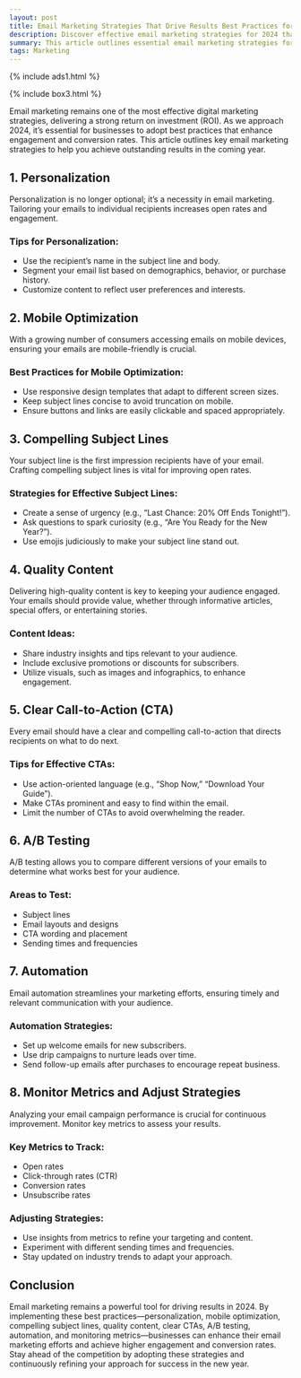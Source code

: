 ```yaml
---
layout: post
title: Email Marketing Strategies That Drive Results Best Practices for 2024
description: Discover effective email marketing strategies for 2024 that drive results. From personalization and mobile optimization to compelling subject lines and automation, learn best practices to enhance engagement and conversion rates.
summary: This article outlines essential email marketing strategies for 2024, focusing on best practices that yield significant results. Key strategies include personalizing content, optimizing for mobile devices, crafting compelling subject lines, and ensuring high-quality content. The article also emphasizes the importance of clear calls-to-action, A/B testing, and automation in streamlining efforts. Additionally, monitoring key metrics is highlighted as crucial for continuous improvement. By implementing these strategies, businesses can enhance their email marketing campaigns and achieve higher engagement and conversion rates.
tags: Marketing
---
```


{% include ads1.html %}

{% include box3.html %}

Email marketing remains one of the most effective digital marketing strategies, delivering a strong return on investment (ROI). As we approach 2024, it’s essential for businesses to adopt best practices that enhance engagement and conversion rates. This article outlines key email marketing strategies to help you achieve outstanding results in the coming year.

## 1. Personalization

Personalization is no longer optional; it’s a necessity in email marketing. Tailoring your emails to individual recipients increases open rates and engagement.

### Tips for Personalization:
- Use the recipient’s name in the subject line and body.
- Segment your email list based on demographics, behavior, or purchase history.
- Customize content to reflect user preferences and interests.

## 2. Mobile Optimization

With a growing number of consumers accessing emails on mobile devices, ensuring your emails are mobile-friendly is crucial.

### Best Practices for Mobile Optimization:
- Use responsive design templates that adapt to different screen sizes.
- Keep subject lines concise to avoid truncation on mobile.
- Ensure buttons and links are easily clickable and spaced appropriately.

## 3. Compelling Subject Lines

Your subject line is the first impression recipients have of your email. Crafting compelling subject lines is vital for improving open rates.

### Strategies for Effective Subject Lines:
- Create a sense of urgency (e.g., “Last Chance: 20% Off Ends Tonight!”).
- Ask questions to spark curiosity (e.g., “Are You Ready for the New Year?”).
- Use emojis judiciously to make your subject line stand out.

## 4. Quality Content

Delivering high-quality content is key to keeping your audience engaged. Your emails should provide value, whether through informative articles, special offers, or entertaining stories.

### Content Ideas:
- Share industry insights and tips relevant to your audience.
- Include exclusive promotions or discounts for subscribers.
- Utilize visuals, such as images and infographics, to enhance engagement.

## 5. Clear Call-to-Action (CTA)

Every email should have a clear and compelling call-to-action that directs recipients on what to do next. 

### Tips for Effective CTAs:
- Use action-oriented language (e.g., “Shop Now,” “Download Your Guide”).
- Make CTAs prominent and easy to find within the email.
- Limit the number of CTAs to avoid overwhelming the reader.

## 6. A/B Testing

A/B testing allows you to compare different versions of your emails to determine what works best for your audience. 

### Areas to Test:
- Subject lines
- Email layouts and designs
- CTA wording and placement
- Sending times and frequencies

## 7. Automation

Email automation streamlines your marketing efforts, ensuring timely and relevant communication with your audience.

### Automation Strategies:
- Set up welcome emails for new subscribers.
- Use drip campaigns to nurture leads over time.
- Send follow-up emails after purchases to encourage repeat business.

## 8. Monitor Metrics and Adjust Strategies

Analyzing your email campaign performance is crucial for continuous improvement. Monitor key metrics to assess your results.

### Key Metrics to Track:
- Open rates
- Click-through rates (CTR)
- Conversion rates
- Unsubscribe rates

### Adjusting Strategies:
- Use insights from metrics to refine your targeting and content.
- Experiment with different sending times and frequencies.
- Stay updated on industry trends to adapt your approach.

## Conclusion

Email marketing remains a powerful tool for driving results in 2024. By implementing these best practices—personalization, mobile optimization, compelling subject lines, quality content, clear CTAs, A/B testing, automation, and monitoring metrics—businesses can enhance their email marketing efforts and achieve higher engagement and conversion rates. Stay ahead of the competition by adopting these strategies and continuously refining your approach for success in the new year.
